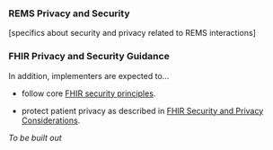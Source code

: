 ### REMS Privacy and Security
[specifics about security and privacy related to REMS interactions]

### FHIR Privacy and Security Guidance
In addition, implementers are expected to...
- follow core [FHIR security principles](https://www.hl7.org/fhir/security.html).
 
- protect patient privacy as described in [FHIR Security and Privacy Considerations](https://www.hl7.org/fhir/secpriv-module.html).

<p></p>

 

_To be built out_

